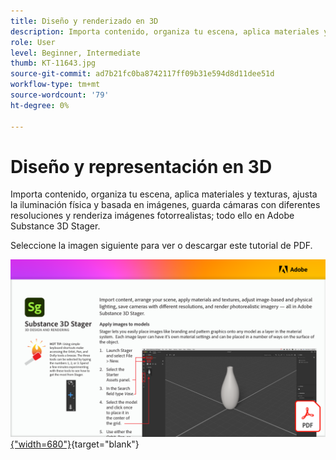 ```yaml
---
title: Diseño y renderizado en 3D
description: Importa contenido, organiza tu escena, aplica materiales y texturas, ajusta la iluminación física y basada en imágenes, guarda cámaras con diferentes resoluciones y renderiza imágenes fotorrealistas
role: User
level: Beginner, Intermediate
thumb: KT-11643.jpg
source-git-commit: ad7b21fc0ba8742117ff09b31e594d8d11dee51d
workflow-type: tm+mt
source-wordcount: '79'
ht-degree: 0%

---
```


# Diseño y representación en 3D

Importa contenido, organiza tu escena, aplica materiales y texturas, ajusta la iluminación física y basada en imágenes, guarda cámaras con diferentes resoluciones y renderiza imágenes fotorrealistas; todo ello en Adobe Substance 3D Stager.

Seleccione la imagen siguiente para ver o descargar este tutorial de PDF.

[![Imagen de la primera página del tutorial](assets/Substance3DStager.png){&quot;width=680&quot;}](assets/Adobe-Substance-Stager.pdf){target=&quot;blank&quot;}